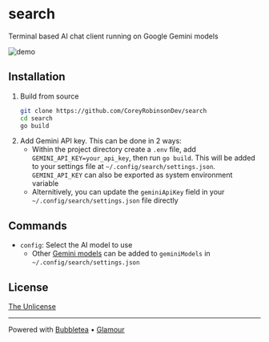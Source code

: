 # search
Terminal based AI chat client running on Google Gemini models

![demo](https://vhs.charm.sh/vhs-4nLDenhbKScUPvy58sEDWt.gif)

## Installation
1. Build from source
    ```bash
    git clone https://github.com/CoreyRobinsonDev/search
    cd search
    go build
    ```
1. Add Gemini API key. This can be done in 2 ways:
    - Within the project directory create a `.env` file, add `GEMINI_API_KEY=your_api_key`, then run `go build`. This will be added to your settings file at `~/.config/search/settings.json`. `GEMINI_API_KEY` can also be exported as system environment variable
    - Alternitively, you can update the `geminiApiKey` field in your `~/.config/search/settings.json` file directly

## Commands
- `config`: Select the AI model to use
    - Other [Gemini models](https://ai.google.dev/gemini-api/docs/models) can be added to `geminiModels` in `~/.config/search/settings.json`

## License
[The Unlicense](./LICENSE)

---
Powered with [Bubbletea](https://github.com/charmbracelet/bubbletea) • [Glamour](https://github.com/charmbracelet/glamour)
